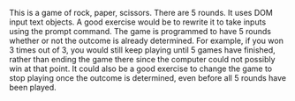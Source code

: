 This is a game of rock, paper, scissors. There are 5 rounds. It uses DOM input text objects. A good exercise would be to rewrite it to take inputs using the prompt command.
The game is programmed to have 5 rounds whether or not the outcome is already determined. For example, if you won 3 times out of 3, you would still keep playing until 5 games
have finished, rather than ending the game there since the computer could not possibly win at that point. It could also be a good exercise to change the game to stop playing once
the outcome is determined, even before all 5 rounds have been played.
